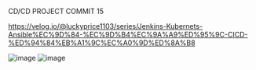 CD/CD PROJECT COMMIT 15

https://velog.io/@luckyprice1103/series/Jenkins-Kubernets-Ansible%EC%9D%84-%EC%9D%B4%EC%9A%A9%ED%95%9C-CICD-%ED%94%84%EB%A1%9C%EC%A0%9D%ED%8A%B8

![image](https://github.com/user-attachments/assets/605d7e3a-2fc2-489b-b481-fec53f57ac4e)
![image](https://github.com/user-attachments/assets/338722a9-189a-405f-b9bc-636313ea1729)

